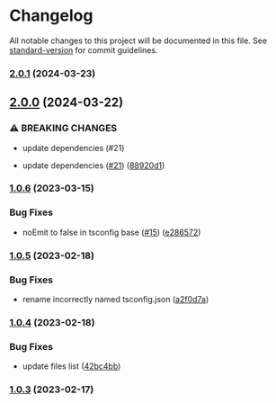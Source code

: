 # Changelog

All notable changes to this project will be documented in this file. See [standard-version](https://github.com/conventional-changelog/standard-version) for commit guidelines.

### [2.0.1](https://github.com/OperationMonkey/common-core-js/compare/tsconfig-core/v2.0.0...tsconfig-core/v2.0.1) (2024-03-23)

## [2.0.0](https://github.com/OperationMonkey/common-core-js/compare/tsconfig-core/v1.0.6...tsconfig-core/v2.0.0) (2024-03-22)

### ⚠ BREAKING CHANGES

- update dependencies (#21)

- update dependencies ([#21](https://github.com/OperationMonkey/common-core-js/issues/21)) ([88920d1](https://github.com/OperationMonkey/common-core-js/commit/88920d197a9000cdfb6999c1d7de6e7835a4317a))

### [1.0.6](https://github.com/OperationMonkey/common-core-js/compare/tsconfig-core/v1.0.5...tsconfig-core/v1.0.6) (2023-03-15)

### Bug Fixes

- noEmit to false in tsconfig base ([#15](https://github.com/OperationMonkey/common-core-js/issues/15)) ([e286572](https://github.com/OperationMonkey/common-core-js/commit/e2865728944c4ceeb58d28788bb15864346e9346))

### [1.0.5](https://github.com/OperationMonkey/common-core-js/compare/tsconfig-core/v1.0.4...tsconfig-core/v1.0.5) (2023-02-18)

### Bug Fixes

- rename incorrectly named tsconfig.json ([a2f0d7a](https://github.com/OperationMonkey/common-core-js/commit/a2f0d7ab29c8a4d76b9a4e552fc1693535020837))

### [1.0.4](https://github.com/OperationMonkey/common-core-js/compare/tsconfig-core/v1.0.3...tsconfig-core/v1.0.4) (2023-02-18)

### Bug Fixes

- update files list ([42bc4bb](https://github.com/OperationMonkey/common-core-js/commit/42bc4bbcb5656aaefc32f74794b5e7eab4c013d2))

### [1.0.3](https://github.com/OperationMonkey/common-core-js/compare/tsconfig-core/v1.0.2...tsconfig-core/v1.0.3) (2023-02-17)
